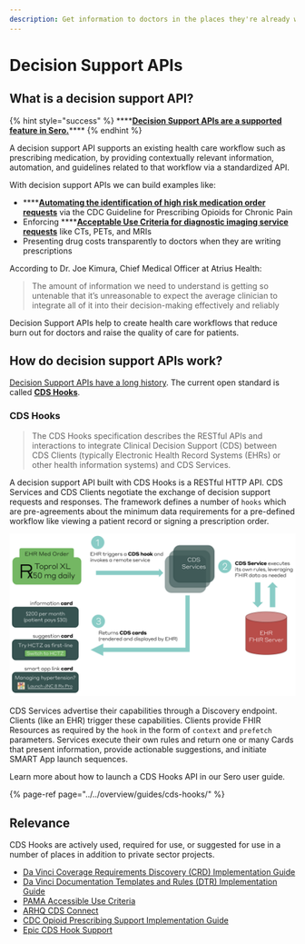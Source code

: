 ```yaml
---
description: Get information to doctors in the places they're already working
---
```


# Decision Support APIs

## What is a decision support API?

{% hint style="success" %}
\*\*\*\*[**Decision Support APIs are a supported feature in Sero.**](../../overview/guides/cds-hooks/)\*\*\*\*
{% endhint %}

A decision support API supports an existing health care workflow such as prescribing medication, by providing contextually relevant information, automation, and guidelines related to that workflow via a standardized API. 

With decision support APIs we can build examples like:

* \*\*\*\*[**Automating the identification of high risk medication order requests**](http://build.fhir.org/ig/cqframework/opioid-cds/) via the CDC Guideline for Prescribing Opioids for Chronic Pain
* Enforcing ****[**Acceptable Use Criteria for diagnostic imaging service requests**](https://www.cms.gov/Medicare/Quality-Initiatives-Patient-Assessment-Instruments/Appropriate-Use-Criteria-Program) like CTs, PETs, and MRIs
* Presenting drug costs transparently to doctors when they are writing prescriptions

According to Dr. Joe Kimura, Chief Medical Officer at Atrius Health:

> The amount of information we need to understand is getting so untenable that it’s unreasonable to expect the average clinician to integrate all of it into their decision-making effectively and reliably

Decision Support APIs help to create health care workflows that reduce burn out for doctors and raise the quality of care for patients.

## How do decision support APIs work?

[Decision Support APIs have a long history](https://joshuakelly.substack.com/p/40-years-of-healthcare-decision-support). The current open standard is called [**CDS Hooks**](https://cds-hooks.hl7.org/).

### CDS Hooks

> The CDS Hooks specification describes the RESTful APIs and interactions to integrate Clinical Decision Support \(CDS\) between CDS Clients \(typically Electronic Health Record Systems \(EHRs\) or other health information systems\) and CDS Services.

A decision support API built with CDS Hooks is a RESTful HTTP API. CDS Services and CDS Clients negotiate the exchange of decision support requests and responses. The framework defines a number of `hooks` which are pre-agreements about the minimum data requirements for a pre-defined workflow like viewing a patient record or signing a prescription order.

![The CDS Hooks workflow](../../.gitbook/assets/image.png)

CDS Services advertise their capabilities through a Discovery endpoint. Clients \(like an EHR\) trigger these capabilities. Clients provide FHIR Resources as required by the `hook` in the form of `context` and `prefetch` parameters. Services execute their own rules and return one or many Cards that present information, provide actionable suggestions, and initiate SMART App launch sequences.

Learn more about how to launch a CDS Hooks API in our Sero user guide. 

{% page-ref page="../../overview/guides/cds-hooks/" %}

## Relevance

CDS Hooks are actively used, required for use, or suggested for use in a number of places in addition to private sector projects.

* [Da Vinci Coverage Requirements Discovery \(CRD\) Implementation Guide](http://hl7.org/fhir/us/davinci-crd/)
* [Da Vinci Documentation Templates and Rules \(DTR\) Implementation Guide](http://hl7.org/fhir/us/davinci-dtr/history.html)
* [PAMA Accessible Use Criteria](https://argonautproject.github.io/cds-hooks-for-pama/)
* [ARHQ CDS Connect](https://cds.ahrq.gov/cdsconnect)
* [CDC Opioid Prescribing Support Implementation Guide](http://build.fhir.org/ig/cqframework/opioid-cds/)
* [Epic CDS Hook Support](https://open.epic.com/Content/specs/staged/Epic%20CDS%20Hooks%20Support.pdf)

